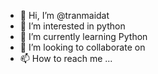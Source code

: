 - 👋 Hi, I’m @tranmaidat
- 👀 I’m interested in python
- 🌱 I’m currently learning Python
- 💞️ I’m looking to collaborate on 
- 📫 How to reach me ...

<!---
tranmaidat/tranmaidat is a ✨ special ✨ repository because its `README.md` (this file) appears on your GitHub profile.
You can click the Preview link to take a look at your changes.
--->
